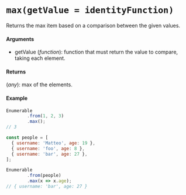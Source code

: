 # `max(getValue = identityFunction)`

Returns the max item based on a comparison between the given values.

#### Arguments

- getValue (*function*): function that must return the value to compare, taking each element.

#### Returns

(*any*): max of the elements.

#### Example

```js
Enumerable
        .from(1, 2, 3)
        .max();
// 3

const people = [
  { username: 'Matteo', age: 19 },
  { username: 'foo', age: 8 },
  { username: 'bar', age: 27 },
];

Enumerable
        .from(people)
        .max(x => x.age);
// { username: 'bar', age: 27 }
```
